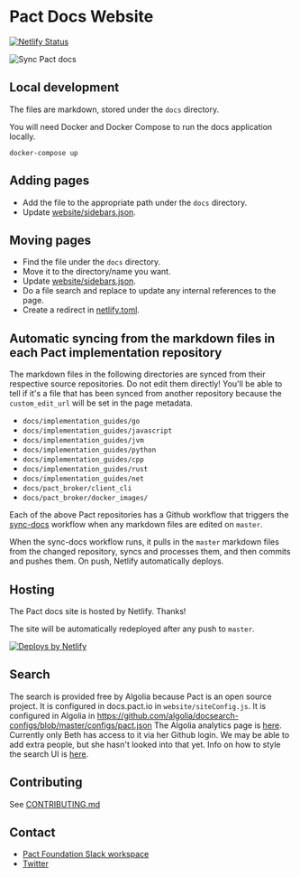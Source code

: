 # Pact Docs Website

[![Netlify Status](https://api.netlify.com/api/v1/badges/b5808ef1-8072-4687-84e8-2a0257f3ac8f/deploy-status)](https://app.netlify.com/sites/docs-pact-io/deploys)

![Sync Pact docs](https://github.com/pact-foundation/docs.pact.io/workflows/Sync%20Pact%20docs/badge.svg)

## Local development

The files are markdown, stored under the `docs` directory.

You will need Docker and Docker Compose to run the docs application locally.

`docker-compose up`

## Adding pages

* Add the file to the appropriate path under the `docs` directory.
* Update [website/sidebars.json](website/sidebars.json).

## Moving pages

* Find the file under the `docs` directory.
* Move it to the directory/name you want.
* Update [website/sidebars.json](website/sidebars.json).
* Do a file search and replace to update any internal references to the page.
* Create a redirect in [netlify.toml](netlify.toml).

## Automatic syncing from the markdown files in each Pact implementation repository

The markdown files in the following directories are synced from their respective source repositories. Do not edit them directly! You'll be able to tell if it's a file that has been synced from another repository because the `custom_edit_url` will be set in the page metadata.

* `docs/implementation_guides/go`
* `docs/implementation_guides/javascript`
* `docs/implementation_guides/jvm`
* `docs/implementation_guides/python`
* `docs/implementation_guides/cpp`
* `docs/implementation_guides/rust`
* `docs/implementation_guides/net`
* `docs/pact_broker/client_cli`
* `docs/pact_broker/docker_images/`

Each of the above Pact repositories has a Github workflow that triggers the [sync-docs](.github/workflows/sync-docs.yml) workflow when any markdown files are edited on `master`.

When the sync-docs workflow runs, it pulls in the `master` markdown files from the changed repository, syncs and processes them, and then commits and pushes them. On push, Netlify automatically deploys.

## Hosting

The Pact docs site is hosted by Netlify. Thanks!

The site will be automatically redeployed after any push to `master`.

<a href="https://www.netlify.com">
  <img src="https://www.netlify.com/img/global/badges/netlify-dark.svg" alt="Deploys by Netlify" />
</a>

## Search

The search is provided free by Algolia because Pact is an open source project. It is configured in docs.pact.io in `website/siteConfig.js`. It is configured in Algolia in https://github.com/algolia/docsearch-configs/blob/master/configs/pact.json The Algolia analytics page is [here](https://www.algolia.com/apps/BH4D9OD16A/analytics). Currently only Beth has access to it via her Github login. We may be able to add extra people, but she hasn't looked into that yet. Info on how to style the search UI is [here](https://docsearch.algolia.com/docs/styling/).

## Contributing

See [CONTRIBUTING.md](CONTRIBUTING.md)

## Contact

* [Pact Foundation Slack workspace](https://slack.pact.io)
* [Twitter](https://twitter.com/pact_up)
